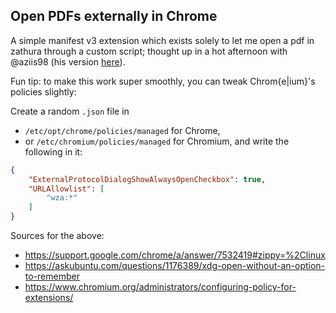 ## Open PDFs externally in Chrome

A simple manifest v3 extension which exists solely to let me open a pdf in zathura through a custom script; thought up in a hot afternoon with @aziis98 (his version [here](https://github.com/aziis98/ext-open-pdf)).

Fun tip: to make this work super smoothly, you can tweak Chrom{e|ium}'s policies slightly:

Create a random `.json` file in
- `/etc/opt/chrome/policies/managed` for Chrome,
- or `/etc/chromium/policies/managed` for Chromium, and write the following in it:

``` json
{
    "ExternalProtocolDialogShowAlwaysOpenCheckbox": true,
    "URLAllowlist": [
        "wza:*"
    ]
}

```

Sources for the above:
- https://support.google.com/chrome/a/answer/7532419#zippy=%2Clinux
- https://askubuntu.com/questions/1176389/xdg-open-without-an-option-to-remember
- https://www.chromium.org/administrators/configuring-policy-for-extensions/
